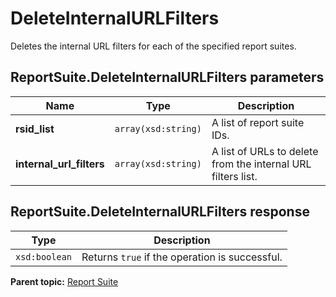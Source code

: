 # DeleteInternalURLFilters

Deletes the internal URL filters for each of the specified report suites.

## ReportSuite.DeleteInternalURLFilters parameters

|Name|Type|Description|
|----|----|-----------|
|**rsid_list** |`array(xsd:string)` |A list of report suite IDs.|
|**internal_url_filters** |`array(xsd:string)` |A list of URLs to delete from the internal URL filters list.|

## ReportSuite.DeleteInternalURLFilters response

|Type|Description|
|----|-----------|
|`xsd:boolean` |Returns `true` if the operation is successful.|

**Parent topic:** [Report Suite](../../methods/report_suite/r_methods_reportsuite.md)

